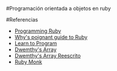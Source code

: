 #Programación orientada a objetos en ruby


#Referencias

* [Programming Ruby](http://www.ruby-doc.org/docs/ProgrammingRuby/)
* [Why's poignant guide to Ruby](http://mislav.uniqpath.com/poignant-guide/book/chapter-5.html)
* [Learn to Program](http://pine.fm/LearnToProgram/?Chapter=09)
* [Dwemthy's Array](http://mislav.uniqpath.com/poignant-guide/dwemthy/)
* [Dwemthy's Array Reescrito](http://blog.jayfields.com/2008/07/ruby-dwemthys-array-using-modules.html)
* [Ruby Monk](http://rubymonk.com/chapters/7-classes/lessons/40-building-your-own-class)
